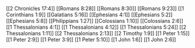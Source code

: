 [[2 Chronicles 17:4]]
[[Romans 8:28]]
[[Romans 8:30]]
[[Romans 9:23]]
[[1 Corinthians 1:9]]
[[Galatians 5:16]]
[[Ephesians 4:1]]
[[Ephesians 5:2]]
[[Ephesians 5:8]]
[[Philippians 1:27]]
[[Colossians 1:10]]
[[Colossians 2:6]]
[[1 Thessalonians 4:1]]
[[1 Thessalonians 4:12]]
[[1 Thessalonians 5:24]]
[[2 Thessalonians 1:11]]
[[2 Thessalonians 2:13]]
[[2 Timothy 1:9]]
[[1 Peter 1:15]]
[[1 Peter 2:9]]
[[1 Peter 3:9]]
[[1 Peter 5:10]]
[[1 John 1:6]]
[[1 John 2:6]]
